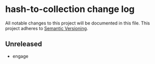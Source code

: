 # hash-to-collection change log

All notable changes to this project will be documented in this file.
This project adheres to [Semantic Versioning](http://semver.org/).

## Unreleased
* engage

